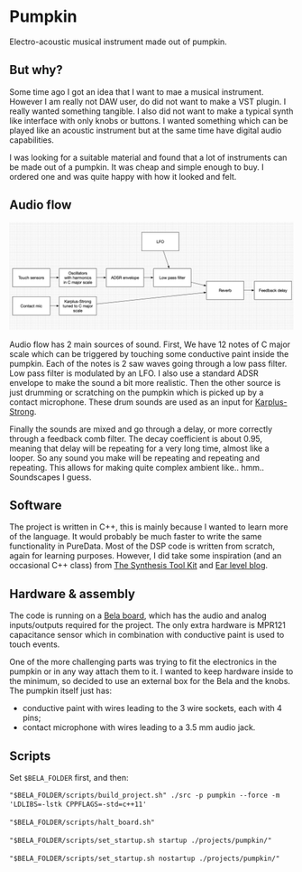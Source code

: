 # Pumpkin

Electro-acoustic musical instrument made out of pumpkin.

## But why?

Some time ago I got an idea that I want to mae a musical instrument. However I am really not DAW user, do did not want to make a VST plugin. I really wanted something tangible. I also did not want to make a typical synth like interface with only knobs or buttons. I wanted something which can be played like an acoustic instrument but at the same time have digital audio capabilities.

I was looking for a suitable material and found that a lot of instruments can be made out of a pumpkin. It was cheap and simple enough to buy. I ordered one and was quite happy with how it looked and felt.

## Audio flow

![audio flow](./assets/audio-flow.png)

Audio flow has 2 main sources of sound. First, We have 12 notes of C major scale which can be triggered by touching some conductive paint inside the pumpkin. Each of the notes is 2 saw waves going through a low pass filter. Low pass filter is modulated by an LFO. I also use a standard ADSR envelope to make the sound a bit more realistic. Then the other source is just drumming or scratching on the pumpkin which is picked up by a contact microphone. These drum sounds are used as an input for [Karplus-Strong](https://en.wikipedia.org/wiki/Karplus%E2%80%93Strong_string_synthesis).

Finally the sounds are mixed and go through a delay, or more correctly through a feedback comb filter. The decay coefficient is about 0.95, meaning that delay will be repeating for a very long time, almost like a looper. So any sound you make will be repeating and repeating and repeating. This allows for making quite complex ambient like.. hmm.. Soundscapes I guess.

## Software

The project is written in C++, this is mainly because I wanted to learn more of the language. It would probably be much faster to write the same functionality in PureData. Most of the DSP code is written from scratch, again for learning purposes. However, I did take some inspiration (and an occasional C++ class) from [The Synthesis Tool Kit](https://ccrma.stanford.edu/software/stk/) and [Ear level blog](https://www.earlevel.com/main/).

## Hardware & assembly

The code is running on a [Bela board](https://github.com/BelaPlatform/Bela), which has the audio and analog inputs/outputs required for the project. The only extra hardware is MPR121 capacitance sensor which in combination with conductive paint is used to touch events.

One of the more challenging parts was trying to fit the electronics in the pumpkin or in any way attach them to it. I wanted to keep hardware inside to the minimum, so decided to use an external box for the Bela and the knobs. The pumpkin itself just has:

- conductive paint with wires leading to the 3 wire sockets, each with 4 pins;
- contact microphone with wires leading to a 3.5 mm audio jack.

## Scripts

Set `$BELA_FOLDER` first, and then:

```console
"$BELA_FOLDER/scripts/build_project.sh" ./src -p pumpkin --force -m 'LDLIBS=-lstk CPPFLAGS=-std=c++11'

"$BELA_FOLDER/scripts/halt_board.sh"

"$BELA_FOLDER/scripts/set_startup.sh startup ./projects/pumpkin/"

"$BELA_FOLDER/scripts/set_startup.sh nostartup ./projects/pumpkin/"
```
